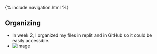 {% include navigation.html %}

## Organizing
* In week 2, I organized my files in replit and in GitHub so it could be easily accessible.
* ![image](https://user-images.githubusercontent.com/77864093/160329378-67aa8f8c-63d5-4019-b02e-62e64bb0cca4.png)
